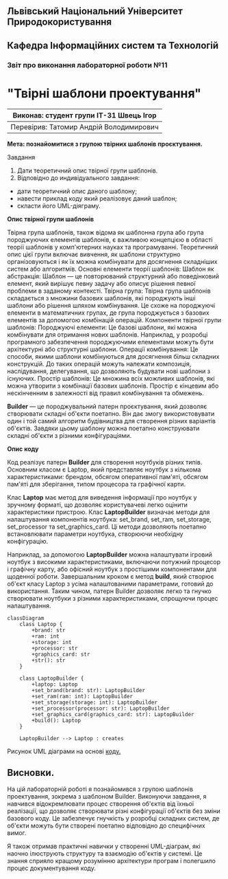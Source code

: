 
## Львівський Національний Університет Природокористування
## Кафедра Інформаційних систем та Технологій



### Звіт про виконання лабораторної роботи №11
# "Твірні шаблони проектування"



| Виконав: студент групи ІТ-31 Швець Ігор     |
|----------------------------------------------|
| Перевірив: Татомир Андрій Володимирович      |


**Мета: познайомитися з групою твірних шаблонів проєктування.**


Завдання

1. Дати теоретичний опис твірної групи шаблонів.
2. Відповідно до индивідуального завдання:
- дати теоретичний опис даного шаблону;
- навести приклад коду який реалізовує даний шаблон;
- скласти його UML-діяграму.

**Опис твірної групи шаблонів**

 Твірна група шаблонів, також відома як шаблонна група або група породжуючих елементів шаблонів, 
 є важливою концепцією в області теорії шаблонів у комп'ютерних науках та програмуванні. 
 Теоретичний опис цієї групи включає вивчення, як шаблони структурно організовуються і як їх можна комбінувати для досягнення складніших систем або алгоритмів.
 Основні елементи теорії шаблонів:
Шаблон як абстракція: Шаблон — це повторюваний структурний або поведінковий елемент, який вирішує певну задачу або описує рішення певної проблеми в заданому контексті.
 Твірна група: Твірна група шаблонів складається з множини базових шаблонів, які породжують інші шаблони або рішення шляхом комбінування. 
 Це схоже на породжуючі елементи в математичних групах, де група породжується з базових елементів за допомогою комбінацій операцій. 
    Компоненти твірної групи шаблонів:
 Породжуючі елементи: Це базові шаблони, які можна комбінувати для отримання нових шаблонів. Наприклад, у розробці програмного забезпечення породжуючими елементами можуть бути архітектурні або структурні шаблони.
 Операції комбінування: Це способи, якими шаблони комбінуються для досягнення більш складних конструкцій. 
 До таких операцій можуть належати композиція, наслідування, делегування, що дозволяють будувати нові шаблони з існуючих.
 Простір шаблонів: Це множина всіх можливих шаблонів, які можна утворити з комбінації базових шаблонів. 
 Простір є кінцевим або нескінченним в залежності від правил комбінування та обмежень.
 
 **Builder** — це породжувальний патерн проєктування, який дозволяє створювати складні об'єкти поетапно. Він дає змогу використовувати один і той самий алгоритм будівництва для створення різних варіантів об'єктів. Завдяки цьому шаблону можна поетапно конструювати складні об'єкти з різними конфігураціями.

   **Опис коду**

 Код реалізує патерн **Builder** для створення ноутбуків різних типів. Основним класом є Laptop, який представляє ноутбук з кількома характеристиками: брендом, обсягом оперативної пам'яті, обсягом пам'яті для зберігання, типом процесора та графічної карти.

Клас **Laptop** має метод для виведення інформації про ноутбук у зручному форматі, що дозволяє користувачеві легко оцінити характеристики пристрою.
Клас **LaptopBuilder** визначає методи для налаштування компонентів ноутбука: set_brand, set_ram, set_storage, set_processor та set_graphics_card. Ці методи дозволяють поетапно встановлювати параметри ноутбука, створюючи необхідну конфігурацію.

Наприклад, за допомогою **LaptopBuilder** можна налаштувати ігровий ноутбук з високими характеристиками, включаючи потужний процесор і графічну карту, або офісний ноутбук з простішими компонентами для щоденної роботи.
Завершальним кроком є метод **build**, який створює об'єкт класу Laptop з усіма налаштованими параметрами, готовий до використання.
Таким чином, патерн Builder дозволяє легко та гнучко створювати ноутбуки з різними характеристиками, спрощуючи процес налаштування.

```mermaid
classDiagram
    class Laptop {
        +brand: str
        +ram: int
        +storage: int
        +processor: str
        +graphics_card: str
        +str(): str
    }

    class LaptopBuilder {
        +laptop: Laptop
        +set_brand(brand: str): LaptopBuilder
        +set_ram(ram: int): LaptopBuilder
        +set_storage(storage: int): LaptopBuilder
        +set_processor(processor: str): LaptopBuilder
        +set_graphics_card(graphics_card: str): LaptopBuilder
        +build(): Laptop
    }

    LaptopBuilder --> Laptop : creates
```
Рисунок UML діаграми на основі [коду.](./Code.py)

## Висновки. 
На цій лабораторній роботі я познайомився з групою шаблонів проектування, зокрема з шаблоном Builder. Виконуючи завдання, я навчився відокремлювати процес створення об'єктів від їхньої реалізації, що дозволяє створювати різні конфігурації об'єктів без зміни базового коду. Це забезпечує гнучкість у розробці складних систем, де об'єкти можуть бути створені поетапно відповідно до специфічних вимог.

Я також отримав практичні навички у створенні UML-діаграм, які наочно ілюструють структуру та взаємодію об'єктів у системі. Це знання сприяло кращому розумінню архітектури програм і полегшило процес документування коду.
